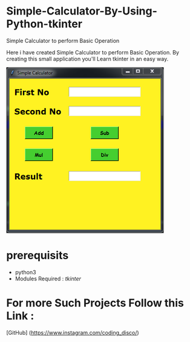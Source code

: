 # Simple-Calculator-By-Using-Python-tkinter
Simple Calculator to perform Basic Operation

Here i have created Simple Calculator to perform Basic Operation.
By creating this small application you'll Learn tkinter in an easy way. 

![Alt Text](https://github.com/satyam8484/Simple-Calculator-By-Using-Python-tkinter/blob/master/Simple_cal.PNG)

# prerequisits

* python3
* Modules Required :
  *tkinter*
  
# For more Such Projects Follow this Link :
[GitHub] (https://www.instagram.com/coding_disco/)


